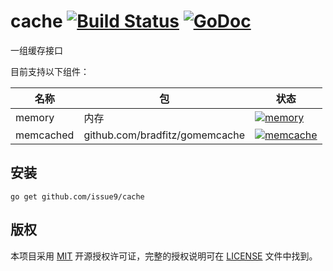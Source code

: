 cache
[![Build Status](https://travis-ci.org/issue9/cache.svg?branch=master)](https://travis-ci.org/issue9/cache)
[![GoDoc](https://godoc.org/github.com/issue9/cache?status.svg)](https://godoc.org/github.com/issue9/cache)
======

一组缓存接口

目前支持以下组件：

名称       | 包                                   | 状态
-----------|--------------------------------------|-----
memory     | 内存                                 | [![memory](https://github.com/issue9/cache/workflows/Memory/badge.svg)](https://github.com/issue9/cache/actions?query=workflow%3AMemory)
memcached  | github.com/bradfitz/gomemcache       | [![memcache](https://github.com/issue9/cache/workflows/Memcache/badge.svg)](https://github.com/issue9/cache/actions?query=workflow%3AMemcache)

安装
---

```shell
go get github.com/issue9/cache
```

版权
---

本项目采用 [MIT](https://opensource.org/licenses/MIT) 开源授权许可证，完整的授权说明可在 [LICENSE](LICENSE) 文件中找到。
